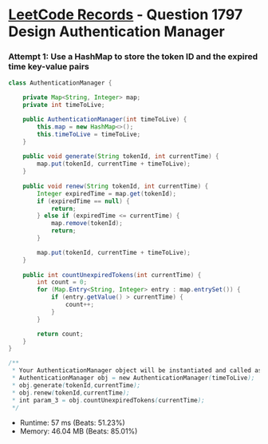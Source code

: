 # [LeetCode Records](../../README.md) - Question 1797 Design Authentication Manager

### Attempt 1: Use a HashMap to store the token ID and the expired time key-value pairs
```java
class AuthenticationManager {

    private Map<String, Integer> map;
    private int timeToLive;

    public AuthenticationManager(int timeToLive) {
        this.map = new HashMap<>();
        this.timeToLive = timeToLive;
    }
    
    public void generate(String tokenId, int currentTime) {
        map.put(tokenId, currentTime + timeToLive);
    }
    
    public void renew(String tokenId, int currentTime) {
        Integer expiredTime = map.get(tokenId);
        if (expiredTime == null) {
            return;
        } else if (expiredTime <= currentTime) {
            map.remove(tokenId);
            return;
        }

        map.put(tokenId, currentTime + timeToLive);
    }
    
    public int countUnexpiredTokens(int currentTime) {
        int count = 0;
        for (Map.Entry<String, Integer> entry : map.entrySet()) {
            if (entry.getValue() > currentTime) {
                count++;
            }
        }

        return count;
    }
}

/**
 * Your AuthenticationManager object will be instantiated and called as such:
 * AuthenticationManager obj = new AuthenticationManager(timeToLive);
 * obj.generate(tokenId,currentTime);
 * obj.renew(tokenId,currentTime);
 * int param_3 = obj.countUnexpiredTokens(currentTime);
 */
```
- Runtime: 57 ms (Beats: 51.23%)
- Memory: 46.04 MB (Beats: 85.01%)

<br>
